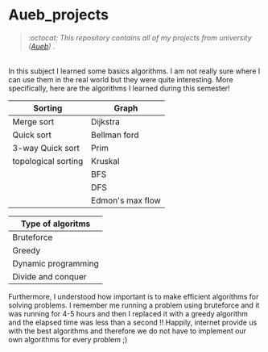 # Aueb_projects
> ###### :octocat: This repository contains all of my projects from university ([Aueb](https://www.aueb.gr/)) .


In this subject I learned some basics algorithms. I am not really sure where I can use them in the real world but they were quite interesting. More specifically, here are the algorithms I learned during this semester! 

| Sorting  | Graph | 
| ------------- | ------------- |
| Merge sort | Dijkstra  |
| Quick sort |  Bellman ford   |
| 3-way Quick sort  |  Prim|
| topological sorting  | Kruskal  |
| | BFS  |
| | DFS  |
| | Edmon's max flow  |


| Type of algoritms  |
| ------------- | 
| Bruteforce  | 
| Greedy  | 
| Dynamic programming  | 
| Divide and conquer | 

Furthermore, I understood how important is to make efficient algorithms for solving problems.
I remember me running a problem using bruteforce and it was running for 4-5 hours and then I replaced it with a greedy algorithm and the elapsed time was less than a second !! Happily, internet provide us with the best algorithms and therefore we do not have to implement our own algorithms for every problem ;)

